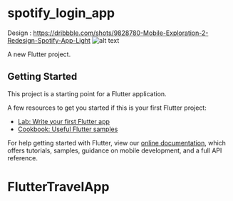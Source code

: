 # spotify_login_app

Design : https://dribbble.com/shots/9828780-Mobile-Exploration-2-Redesign-Spotify-App-Light
![alt text](https://cdn.dribbble.com/users/3949873/screenshots/9828780/media/cdd6a65f77e422ff8408843ff8a54aa4.png)

A new Flutter project.

## Getting Started

This project is a starting point for a Flutter application.

A few resources to get you started if this is your first Flutter project:

- [Lab: Write your first Flutter app](https://flutter.dev/docs/get-started/codelab)
- [Cookbook: Useful Flutter samples](https://flutter.dev/docs/cookbook)

For help getting started with Flutter, view our
[online documentation](https://flutter.dev/docs), which offers tutorials,
samples, guidance on mobile development, and a full API reference.
# FlutterTravelApp

